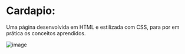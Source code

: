 # Cardapio:

Uma página desenvolvida em HTML e estilizada com CSS, para por em prática os conceitos aprendidos.

![image](https://user-images.githubusercontent.com/108906522/185008899-77f219b4-0f88-48cb-8ec0-6c81e8a01b3a.png)
